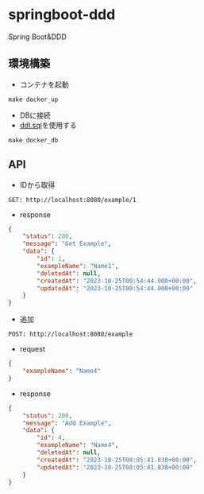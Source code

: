 # springboot-ddd
Spring Boot&amp;DDD

## 環境構築
- コンテナを起動
```
make docker_up
```
- DBに接続
- [ddl.sql](https://github.com/architecture-template/springboot-ddd/blob/main/docs/db/ddl.sql)を使用する
```
make docker_db
```

## API
- IDから取得
```
GET: http://localhost:8080/example/1
```
- response
```json
{
    "status": 200,
    "message": "Get Example",
    "data": {
        "id": 1,
        "exampleName": "Name1",
        "deletedAt": null,
        "createdAt": "2023-10-25T00:54:44.000+00:00",
        "updatedAt": "2023-10-25T00:54:44.000+00:00"
    }
}
```
- 追加
```
POST: http://localhost:8080/example
```
- request
```json
{
    "exampleName": "Name4"
}
```
- response
```json
{
    "status": 200,
    "message": "Add Example",
    "data": {
        "id": 4,
        "exampleName": "Name4",
        "deletedAt": null,
        "createdAt": "2023-10-25T08:05:41.838+00:00",
        "updatedAt": "2023-10-25T08:05:41.838+00:00"
    }
}
```


